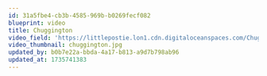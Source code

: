 ```yaml
---
id: 31a5fbe4-cb3b-4585-969b-b0269fecf082
blueprint: video
title: Chuggington
video_field: 'https://littlepostie.lon1.cdn.digitaloceanspaces.com/ChuggingtonThemeSongCBeebies.mp4'
video_thumbnail: chuggington.jpg
updated_by: b0b7e22a-bbda-4a17-b813-a9d7b798ab96
updated_at: 1735741383
---
```

